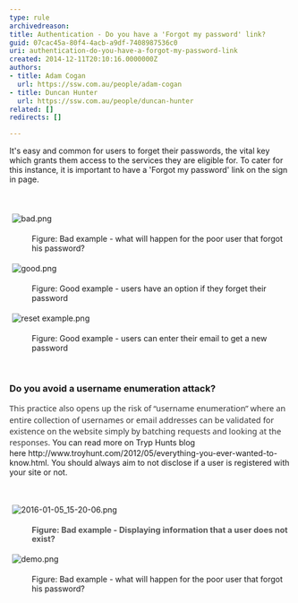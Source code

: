 ```yaml
---
type: rule
archivedreason: 
title: Authentication - Do you have a 'Forgot my password' link?
guid: 07cac45a-80f4-4acb-a9df-7408987536c0
uri: authentication-do-you-have-a-forgot-my-password-link
created: 2014-12-11T20:10:16.0000000Z
authors:
- title: Adam Cogan
  url: https://ssw.com.au/people/adam-cogan
- title: Duncan Hunter
  url: https://ssw.com.au/people/duncan-hunter
related: []
redirects: []

---
```



<p>It's easy and common for users to forget their passwords, the vital key which grants
                    them access to the services they are eligible for. To cater for this instance, it
                    is important to have a 'Forgot my password' link on the sign in page.</p>
<br><excerpt class='endintro'></excerpt><br>
​​<img src="/SiteAssets/authentication-do-you-have-a-forgot-my-password-link/bad.png" alt="bad.png" style="margin&#58;5px;" />
<dl class="badImage"><dd class="ssw15-rteElement-FigureBad">Figure&#58; Bad example - what will happen for the poor user that forgot his password?​​</dd></dl>
​<img src="/SiteAssets/authentication-do-you-have-a-forgot-my-password-link/good.png" alt="good.png" style="margin&#58;5px;" /> &#160;<p></p><dl class="goodImage"><dd class="ssw15-rteElement-FigureGood">​Figure&#58; Good example - users have an option if they forget their password​&#160;</dd></dl><p class="ssw15-rteElement-P"></p><p class="ssw15-rteElement-P">​<img src="/SiteAssets/authentication-do-you-have-a-forgot-my-password-link/reset%20example.png" alt="reset example.png" style="margin&#58;5px;" /><br></p><dd class="ssw15-rteElement-FigureGood"> ​​​​Figure&#58; Good example - users can enter their email to get a new password&#160;​​</dd><p class="ssw15-rteElement-P">​​​<br></p><h3 class="ssw15-rteElement-H3">​​Do you avoid a&#160;username enumeration attack?<br></h3><p>
      <span style="color&#58;#393939;font-family&#58;'segoe ui', verdana, helvetica, sans-serif;font-size&#58;14.4px;line-height&#58;20.16px;">This practice also opens up the risk of “username enumeration” where an entire collection of usernames or email addresses can be validated for existence on the website simply by batching requests and looking at the responses.</span>​ You can read more on Tryp Hunts blog here&#160;http&#58;//www.troyhunt.com/2012/05/everything-you-ever-wanted-to-know.html​. You should always aim to not disclose if a user is registered with your site or not.<br></p><p class="ssw15-rteElement-P">​<br></p><p class="ssw15-rteElement-P">
      <img src="/SiteAssets/authentication-do-you-have-a-forgot-my-password-link/2016-01-05_15-20-06.png" alt="2016-01-05_15-20-06.png" style="margin&#58;5px;" />
      <br>
   </p><dd class="ssw15-rteElement-FigureBad">​<span style="color&#58;#555555;font-size&#58;14.4px;font-weight&#58;bold;line-height&#58;16px;">Figure&#58; Bad example - Displaying information that a user does not exist?​</span><span style="color&#58;#555555;font-size&#58;14.4px;font-weight&#58;bold;line-height&#58;16px;">​​</span><br></dd><p class="ssw15-rteElement-P"> 
      <img src="/SiteAssets/authentication-do-you-have-a-forgot-my-password-link/demo.png" alt="demo.png" style="margin&#58;5px;" /> 
      <br> 
   </p><dd class="ssw15-rteElement-FigureGood">Figure&#58; Bad example - what will happen for the poor user that forgot his password?​​</dd><p class="ssw15-rteElement-P">​​​</p>


